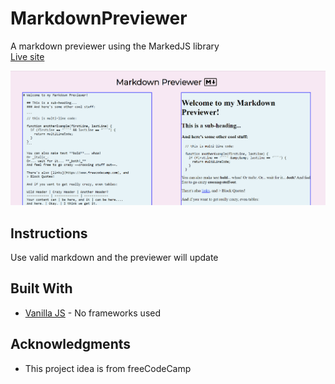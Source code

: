# MarkdownPreviewer
A markdown previewer using the MarkedJS library  
[Live site](http://ryanjim.me/MarkdownPreviewer/)  

![](MarkdownPreviewer.gif)  

## Instructions

Use valid markdown and the previewer will update

## Built With

* [Vanilla JS](https://developer.mozilla.org/en-US/docs/Web/JavaScript) - No frameworks used  


## Acknowledgments

* This project idea is from freeCodeCamp    
 
